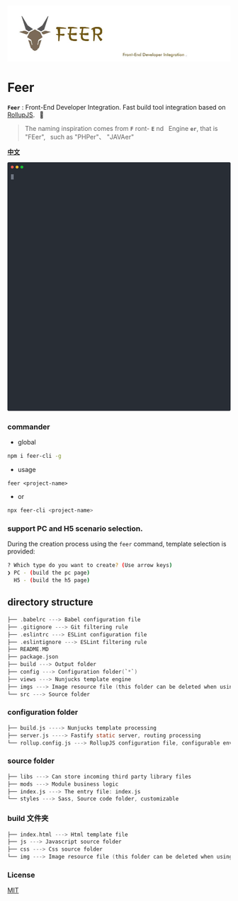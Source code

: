 <p>
	<img alt="Front-End Developer Integration." src="./logo.jpg">
</p>

# Feer

**`Feer`** : Front-End Developer Integration. Fast build tool integration based on [RollupJS](https://www.rollupjs.com/). &ensp;🚀 

> The naming inspiration comes from **`F`** ront- **`E`** nd&ensp; Engine **`er`**, that is "FEer", &ensp;such as "PHPer"、 "JAVAer"

[**中文**](./README.md)

<p align='center'>
  <img src='./screenshot.svg' width='640' alt='yarn start'>
</p>

### commander

- global
```bash
npm i feer-cli -g
```
- usage
```
feer <project-name>
```
- or
```bash
npx feer-cli <project-name>
```

### support PC and H5 scenario selection.

During the creation process using the `feer` command, 
template selection is provided:

```bash
? Which type do you want to create? (Use arrow keys)
❯ PC - (build the pc page)
  H5 - (build the h5 page)
```

## directory structure

```c
├── .babelrc ---> Babel configuration file
├── .gitignore ---> Git filtering rule
├── .eslintrc ---> ESLint configuration file
├── .eslintignore ---> ESLint filtering rule
├── README.MD
├── package.json
├── build ---> Output folder
├── config ---> Configuration folder(`*`)
├── views ---> Nunjucks template engine
├── imgs ---> Image resource file (this folder can be deleted when using CDN)
└── src ---> Source folder
```

### configuration folder

```c
├── build.js ----> Nunjucks template processing
├── server.js ----> Fastify static server, routing processing
└── rollup.config.js ---> RollupJS configuration file, configurable environment variables
```

### source folder

```c
├── libs ---> Can store incoming third party library files
├── mods ---> Module business logic
├── index.js ---> The entry file: index.js
└── styles ---> Sass, Source code folder, customizable
```

### build 文件夹

```c
├── index.html ---> Html template file
├── js ---> Javascript source folder
├── css ---> Css source folder
└── img ---> Image resource file (this folder can be deleted when using CDN)
```


<!-- ### features

* 

 -->

### License

[MIT](./LICENSE)
 

